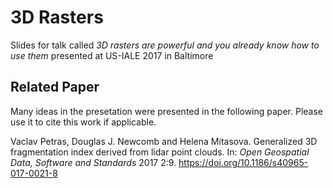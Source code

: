 # 3D Rasters

Slides for talk called *3D rasters are powerful and you already know how to use them* presented at US-IALE 2017 in Baltimore

## Related Paper

Many ideas in the presetation were presented in the following paper. Please use it to cite this work if applicable.

Vaclav Petras, Douglas J. Newcomb and Helena Mitasova. Generalized 3D fragmentation index derived from lidar point clouds.
In: *Open Geospatial Data, Software and Standards* 2017 2:9.
https://doi.org/10.1186/s40965-017-0021-8
